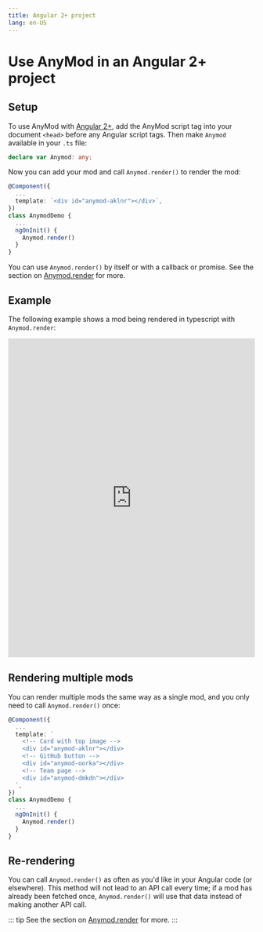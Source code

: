 ```yaml
---
title: Angular 2+ project
lang: en-US
---
```


# Use AnyMod in an Angular 2+ project

## Setup

To use AnyMod with [Angular 2+](https://angular.io/), add the AnyMod script tag into your document `<head>` before any Angular script tags. Then make `Anymod` available in your `.ts` file:

```ts
declare var Anymod: any;
```

Now you can add your mod and call `Anymod.render()` to render the mod:

```ts
@Component({
  ...
  template: `<div id="anymod-aklnr"></div>`,
})
class AnymodDemo {
  ...
  ngOnInit() {
    Anymod.render()
  }
}
```

You can use `Anymod.render()` by itself or with a callback or promise. See the section on [Anymod.render](/guide/global-methods.html#anymod-render) for more.

## Example

The following example shows a mod being rendered in typescript with `Anymod.render`:

<iframe width="100%" height="650" src="https://jsfiddle.net/component/1wd5p0gv/embedded/js,html,result/" allowpaymentrequest allowfullscreen="allowfullscreen" frameborder="0"></iframe>

## Rendering multiple mods

You can render multiple mods the same way as a single mod, and you only need to call `Anymod.render()` once:

```ts
@Component({
  ...
  template: `
    <!-- Card with top image -->
    <div id="anymod-aklnr"></div>
    <!-- GitHub button -->
    <div id="anymod-oorka"></div>
    <!-- Team page -->
    <div id="anymod-dmkdn"></div>  
  `,
})
class AnymodDemo {
  ...
  ngOnInit() {
    Anymod.render()
  }
}
```

## Re-rendering

You can call `Anymod.render()` as often as you'd like in your Angular code (or elsewhere). This method will not lead to an API call every time; if a mod has already been fetched once, `Anymod.render()` will use that data instead of making another API call.

::: tip
See the section on [Anymod.render](/guide/global-methods.html#anymod-render) for more.
:::